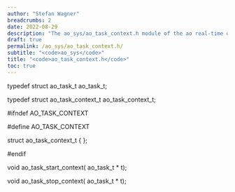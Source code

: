 ```yaml
---
author: "Stefan Wagner"
breadcrumbs: 2
date: 2022-08-29
description: "The ao_sys/ao_task_context.h module of the ao real-time operating system."
draft: true
permalink: /ao_sys/ao_task_context.h/ 
subtitle: "<code>ao_sys</code>"
title: "<code>ao_task_context.h</code>"
toc: true
---
```


typedef struct  ao_task_t           ao_task_t;

typedef struct  ao_task_context_t   ao_task_context_t;

#ifndef AO_TASK_CONTEXT

#define AO_TASK_CONTEXT

struct  ao_task_context_t           { };

#endif

void    ao_task_start_context(      ao_task_t * t);

void    ao_task_stop_context(       ao_task_t * t);

